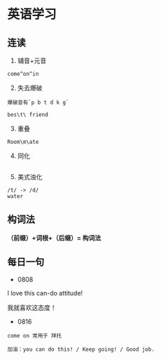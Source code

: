 # 英语学习

## 连读

1. 辅音+元音

```
come^on^in
```

2. 失去爆破

```
爆破音有`p b t d k g`

bes\t\ friend
```

3. 重叠

```
Room\m\ate
```

4. 同化

<img :src="$withBase('/assets/assimilation.png')" >

5. 美式浊化

```
/t/ -> /d/
water
```
## 构词法

**（前缀）+词根+（后缀）= 构词法**

## 每日一句

- 0808

I love this can-do attitude!

我就喜欢这态度！

- 0816

```
come on 常用于 拜托

加油：you can do this! / Keep going! / Good job.
```

